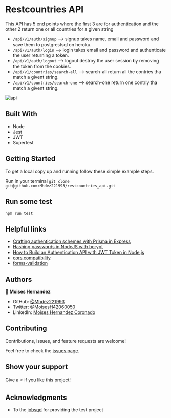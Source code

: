 # Restcountries API

This API has 5 end points where the first 3 are for authentication and the other 2 return one or all countries for a given string

- `/api/v1/auth/signup` -->  signup takes name, email and password and save them to postgrestsql on heroku.
- `/api/v1/auth/login` -->  login takes email and password and authenticate the user returning a token.
- `/api/v1/auth/logout` -->  logout destroy the user session by removing the token from the cookies.
- `/api/v1/countries/search-all`  -->  search-all return all the contries tha match a givent string.
- `/api/v1/countries/search-one`  -->  search-one return one contriy tha match a givent string.

![api](https://user-images.githubusercontent.com/67757001/165146174-f64f71ca-e6ef-4bb5-8c06-8e278e40d495.jpg)

## Built With

- Node
- Jest
- JWT
- Supertest

## Getting Started

To get a local copy up and running follow these simple example steps.

Run in your terminal `git clone git@github.com:Mhdez221993/restcountries_api.git`

## Run some test

```
npm run test
```

## Helpful links

- [Crafting authentication schemes with Prisma in Express](https://blog.logrocket.com/crafting-authentication-schemes-with-prisma-in-express/)
- [Hashing passwords in NodeJS with bcrypt](https://sebhastian.com/bcrypt-node/)
- [How to Build an Authentication API with JWT Token in Node.js](https://www.section.io/engineering-education/how-to-build-authentication-api-with-jwt-token-in-nodejs/)
- [cors compatibility](https://github.com/expressjs/cors)
- [forms-validation](https://react-bootstrap.github.io/forms/validation/)

## Authors

👤 **Moises Hernandez**

- GitHub: [@Mhdez221993](https://github.com/Mhdez221993)
- Twitter: [@MoisesH42060050](https://twitter.com/MoisesH42060050)
- LinkedIn: [Moises Hernandez Coronado](https://www.linkedin.com/in/moises-hernandez-9bbb17145/)

## Contributing

Contributions, issues, and feature requests are welcome!

Feel free to check the [issues page](https://github.com/Mhdez221993/restcountries_api/issues).

## Show your support

Give a ⭐️ if you like this project!

## Acknowledgments

- To the [jobsqd](https://www.jobsqd.com/) for providing the test project
